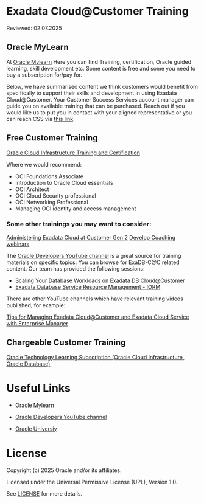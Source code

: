 # Exadata Cloud@Customer Training

Reviewed: 02.07.2025

## Oracle MyLearn
At [Oracle Mylearn](https://www.oracle.com/uk/education/training/) Here you can find Training, certification, Oracle guided learning, skill development etc. Some content is free and some you need to buy a subscription for/pay for. 

Below, we have summarised content we think customers would benefit from specifically to support their skills and development in using Exadata Cloud@Customer.
Your Customer Success Services account manager can guide you on available training that can be purchased. Reach out if you would like us to put you in contact with your aligned representative or you can reach CSS via [this link](https://www.oracle.com/uk/education/contact-form.html).

## Free Customer Training

[Oracle Cloud Infrastructure Training and Certification](https://www.oracle.com/uk/education/training/oracle-cloud-infrastructure/)

Where we would recommend:

* OCI Foundations Associate
* Introduction to Oracle Cloud essentials
* OCI Architect
* OCI Cloud Security professional
* OCI Networking Professional
* Managing OCI identity and access management

### Some other trainings you may want to consider:
[Administering Exadata Cloud at Customer Gen 2](https://education.oracle.com/administering-exadata-cloud-at-customer-gen-2/courP_110895624)
[Develop Coaching webinars](https://www.oracle.com/developer/events/)

The [Oracle Developers YouTube channel](https://www.youtube.com/@oracledevs) is a great source for training materials on specific topics. You can browse for ExaDB-C@C related content. Our team has provided the following sessions:
* [Scaling Your Database Workloads on Exadata DB Cloud@Customer](https://www.youtube.com/watch?v=PxscD5EedAQ)
* [Exadata Database Service Resource Management - IORM](https://www.youtube.com/watch?v=vXkWR6Uc0vM)

There are other YouTube channels which have relevant training videos published, for example:

[Tips for Managing Exadata Cloud@Customer and Exadata Cloud Service with Enterprise Manager](https://www.youtube.com/watch?v=L_kcLPZjlXg)

## Chargeable Customer Training
[Oracle Technology Learning Subscription (Oracle Cloud Infrastructure, Oracle Database)](https://shop.oracle.com/apex/f?p=DSTORE:PRODUCT::::6:P6_LPI,P6_PROD_HIER_ID:39173837313210910012927941,39203894217074790107465754)

# Useful Links

- [Oracle Mylearn](https://www.oracle.com/uk/education/training/)

- [Oracle Developers YouTube channel](https://www.youtube.com/@oracledevs)

- [Oracle Universiy](https://shop.oracle.com/apex/f?p=dstore:2:0::NO:RIR,2:PROD_HIER_ID:38022788136100320034918191)

# License

Copyright (c) 2025 Oracle and/or its affiliates.

Licensed under the Universal Permissive License (UPL), Version 1.0.

See [LICENSE](https://github.com/oracle-devrel/technology-engineering/blob/main/LICENSE) for more details.
